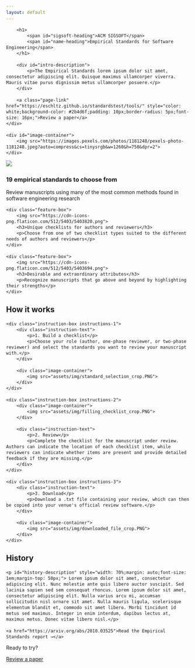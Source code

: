 ```yaml
---
layout: default
---
```


<style>
	main .wrapper {
		width: 100%;
	}
</style>

<section id="intro-section">
	<div id="intro-text">
	
		<h1>
			<span id="sigsoft-heading">ACM SIGSOFT</span>
			<span id="name-heading">Empirical Standards for Software Engineering</span>
		</h1>
	   	
		<div id="intro-description">
			<p>The Empirical Standards lorem ipsum dolor sit amet, consectetur adipiscing elit. Quisque maximus ullamcorper viverra. Mauris vitae purus dignissim metus ullamcorper posuere.</p>
		</div>
		
		<a class="page-link" href="https://eschltz.github.io/standardstest/tools/" style="color: white;background-color: #2b4d6f;padding: 10px;border-radius: 5px;font-size: 16px;">Review a paper</a>
	</div>

    <div id="image-container">
		<img src="https://images.pexels.com/photos/1181248/pexels-photo-1181248.jpeg?auto=compress&cs=tinysrgb&w=1260&h=750&dpr=2">
	</div>
</section>

<section id="feature-section">
	<div class="feature-box">
		<img src="https://cdn-icons-png.flaticon.com/512/9989/9989300.png">
		<h3>19 empirical standards to choose from</h3>
		<p>Review manuscripts using many of the most common methods found in software engineering research</p>
	</div>
	
	<div class="feature-box">
		<img src="https://cdn-icons-png.flaticon.com/512/5403/5403820.png">
		<h3>Unique checklists for authors and reviewers</h3>
		<p>Choose from one of two checklist types suited to the different needs of authors and reviewers</p>
	</div>
	
	<div class="feature-box">
		<img src="https://cdn-icons-png.flaticon.com/512/5403/5403694.png">
		<h3>Desirable and extraordinary attributes</h3>
		<p>Recognize manuscripts that go above and beyond by highlighting their strengths</p>
	</div>
</section>

<section id="instruction-section">
	<h2>How it works</h2>
	
	<div class="instruction-box instructions-1">
		<div class="instruction-text">
			<p>1. Build a checklist</p>
			<p>Choose your role (author, one-phase reviewer, or two-phase reviewer) and select the standards you want to review your manuscript with.</p>
		</div>
  
		<div class="image-container">
			<img src="assets/img/standard_selection_crop.PNG">
		</div>
	</div>

	<div class="instruction-box instructions-2">
		<div class="image-container">
			<img src="assets/img/filling_checklist_crop.PNG">
		</div>
	
		<div class="instruction-text">
			<p>2. Review</p>
			<p>Complete the checklist for the manuscript under review. Authors can indicate the location of each checklist item, while reviewers can indicate whether items are present and provide detailed feedback if they are missing.</p>
		</div>
	</div>
	
	<div class="instruction-box instructions-3">
		<div class="instruction-text">
			<p>3. Download</p>
			<p>Download a .txt file containing your review, which can then be copied into your venue's official review software.</p>
		</div>

		<div class="image-container">
			<img src="assets/img/downloaded_file_crop.PNG">
		</div>
	</div>
</section>

<section id="history-section">
	<h2>History</h2>
	
	<p id="history-description" style="width: 70%;margin: auto;font-size: 1em;margin-top: 50px;"> Lorem ipsum dolor sit amet, consectetur adipiscing elit. Nunc molestie ante quis libero auctor suscipit. Sed lacinia sapien sed sem consequat rhoncus. Lorem ipsum dolor sit amet, consectetur adipiscing elit. Nulla varius arcu mi, accumsan sollicitudin nisl ornare sit amet. Nulla mauris ligula, scelerisque elementum blandit et, commodo sit amet libero. Morbi tincidunt id metus sed maximus. Integer in enim interdum, dapibus lectus at, maximus metus. Donec vitae libero nisl.</p>
	
	<a href="https://arxiv.org/abs/2010.03525">Read the Empirical Standards report →</a>
</section>

<p id="ready-text">Ready to try?</p>

<a class="page-link ready-link" href="https://eschltz.github.io/standardstest/tools/">Review a paper</a>

